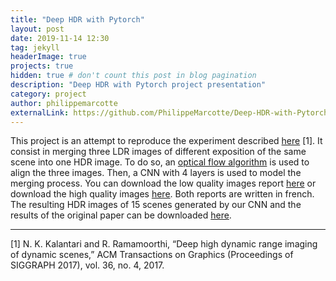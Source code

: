 ```yaml
---
title: "Deep HDR with Pytorch"
layout: post
date: 2019-11-14 12:30
tag: jekyll
headerImage: true
projects: true
hidden: true # don't count this post in blog pagination
description: "Deep HDR with Pytorch project presentation"
category: project
author: philippemarcotte
externalLink: https://github.com/PhilippeMarcotte/Deep-HDR-with-Pytorch
---
```


This project is an attempt to reproduce the experiment described [here](http://cseweb.ucsd.edu/~viscomp/projects/SIG17HDR/) [1]. It consist in merging three LDR images of different exposition of the same scene into one HDR image. To do so, an [optical flow algorithm](https://github.com/pathak22/pyflow) is used to align the three images. Then, a CNN with 4 layers is used to model the merging process. You can download the low quality images report [here](https://drive.google.com/open?id=16XIUggY6cVzixEaxSHQnnkfO5L615Pqt) or download the high quality images [here](https://drive.google.com/file/d/1fB23DP5YizyGd1-aIqYVfuQmMSM2C4Oy/view?usp=sharing). Both reports are written in french. The resulting HDR images of 15 scenes generated by our CNN and the results of the original paper can be downloaded [here](https://drive.google.com/open?id=1maYrWqpY-AazD4jqdEkdP_LH5uFrIypz).

---

[1] N. K. Kalantari and R. Ramamoorthi, “Deep high dynamic range imaging of dynamic scenes,” ACM Transactions on Graphics (Proceedings of SIGGRAPH 2017), vol. 36, no. 4, 2017.
